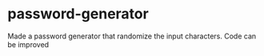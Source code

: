 # password-generator
Made a password generator that randomize the input characters.
Code can be improved
